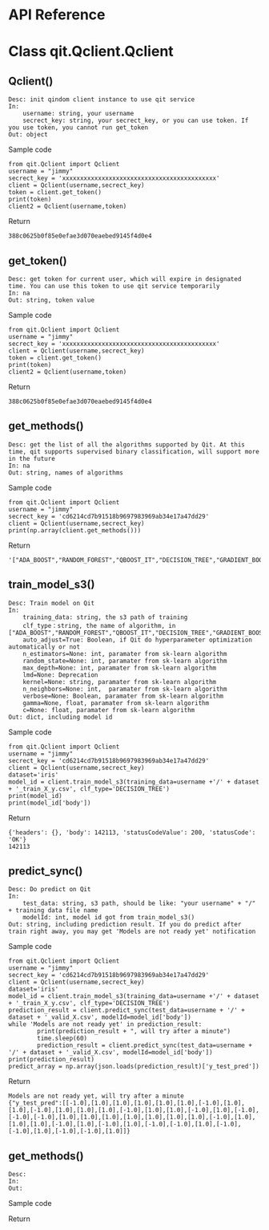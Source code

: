 API Reference
===========================


# Class qit.Qclient.Qclient 

## Qclient()

    Desc: init qindom client instance to use qit service
    In: 
        username: string, your username
        secrect_key: string, your secrect_key, or you can use token. If you use token, you cannot run get_token
    Out: object
    
<p>Sample code

    from qit.Qclient import Qclient
    username = "jimmy"
    secrect_key = 'xxxxxxxxxxxxxxxxxxxxxxxxxxxxxxxxxxxxxxxxxxx'
    client = Qclient(username,secrect_key)
    token = client.get_token()
    print(token)
    client2 = Qclient(username,token)

<p>Return
    
    388c0625b0f85e0efae3d070eaebed9145f4d0e4
    
## get_token()

    Desc: get token for current user, which will expire in designated time. You can use this token to use qit service temporarily
    In: na
    Out: string, token value
    
<p>Sample code

    from qit.Qclient import Qclient
    username = "jimmy"
    secrect_key = 'xxxxxxxxxxxxxxxxxxxxxxxxxxxxxxxxxxxxxxxxxxx'
    client = Qclient(username,secrect_key)
    token = client.get_token()
    print(token)
    client2 = Qclient(username,token)

<p>Return
    
    388c0625b0f85e0efae3d070eaebed9145f4d0e4

## get_methods()
    
    Desc: get the list of all the algorithms supported by Qit. At this time, qit supports supervised binary classification, will support more in the future
    In: na
    Out: string, names of algorithms
    
<p>Sample code
    
    from qit.Qclient import Qclient
    username = "jimmy"
    secrect_key = 'cd6214cd7b91518b9697983969ab34e17a47dd29'
    client = Qclient(username,secrect_key)
    print(np.array(client.get_methods()))


<p>Return

    '["ADA_BOOST","RANDOM_FOREST","QBOOST_IT","DECISION_TREE","GRADIENT_BOOST","K_NEIGHBORS","LOGIC_REGRESSION","XGBOOST","LIGHTGBM","INFINITY"]'
    
## train_model_s3()

    Desc: Train model on Qit
    In:
        training_data: string, the s3 path of training
        clf_type：string, the name of algorithm, in ["ADA_BOOST","RANDOM_FOREST","QBOOST_IT","DECISION_TREE","GRADIENT_BOOST","K_NEIGHBORS","LOGIC_REGRESSION","XGBOOST","LIGHTGBM","INFINITY"]
        auto_adjust=True: Boolean, if Qit do hyperparameter optimization automatically or not
        n_estimators=None: int, paramater from sk-learn algorithm
        random_state=None: int, paramater from sk-learn algorithm
        max_depth=None: int, paramater from sk-learn algorithm
        lmd=None: Deprecation
        kernel=None: string, paramater from sk-learn algorithm
        n_neighbors=None: int,  paramater from sk-learn algorithm
        verbose=None: Boolean, paramater from sk-learn algorithm
        gamma=None, float, paramater from sk-learn algorithm
        c=None: float, paramater from sk-learn algorithm
    Out: dict, including model id
    
 <p>Sample code
    
    from qit.Qclient import Qclient
    username = "jimmy"
    secrect_key = 'cd6214cd7b91518b9697983969ab34e17a47dd29'
    client = Qclient(username,secrect_key)
    dataset='iris'
    model_id = client.train_model_s3(training_data=username +'/' + dataset + '_train_X_y.csv', clf_type='DECISION_TREE')
    print(model_id)
    print(model_id['body'])
    
<p>Return
    
    {'headers': {}, 'body': 142113, 'statusCodeValue': 200, 'statusCode': 'OK'}
    142113
    
## predict_sync()

    Desc: Do predict on Qit
    In:
        test_data: string, s3 path, should be like: "your username" + "/" + training data file name
        modelId: int, model id got from train_model_s3()
    Out: string, including prediction result. If you do predict after train right away, you may get 'Models are not ready yet' notification
        
<p>Sample code

    from qit.Qclient import Qclient
    username = "jimmy"
    secrect_key = 'cd6214cd7b91518b9697983969ab34e17a47dd29'
    client = Qclient(username,secrect_key)
    dataset='iris'
    model_id = client.train_model_s3(training_data=username +'/' + dataset + '_train_X_y.csv', clf_type='DECISION_TREE')
    prediction_result = client.predict_sync(test_data=username + '/' + dataset + '_valid_X.csv', modelId=model_id['body'])
    while 'Models are not ready yet' in prediction_result:
            print(prediction_result + ", will try after a minute")
            time.sleep(60)
            prediction_result = client.predict_sync(test_data=username + '/' + dataset + '_valid_X.csv', modelId=model_id['body'])
    print(prediction_result)
    predict_array = np.array(json.loads(prediction_result)['y_test_pred'])
    
<p>Return
    
    Models are not ready yet, will try after a minute
    {"y_test_pred":[[-1.0],[1.0],[1.0],[1.0],[1.0],[1.0],[-1.0],[1.0],[1.0],[-1.0],[1.0],[1.0],[1.0],[-1.0],[1.0],[1.0],[-1.0],[1.0],[-1.0],[-1.0],[-1.0],[1.0],[1.0],[1.0],[1.0],[1.0],[1.0],[1.0],[-1.0],[1.0],[1.0],[1.0],[-1.0],[1.0],[-1.0],[1.0],[-1.0],[-1.0],[1.0],[-1.0],[-1.0],[1.0],[-1.0],[-1.0],[1.0]]}
    

## get_methods()
    Desc: 
    In:
    Out:
<p>Sample code

<p>Return
